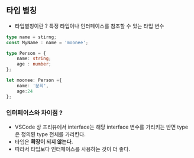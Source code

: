 ## 타입 별칭

- 타입별칭이란 ? 특정 타입이나 인터페이스를 참조할 수 있는 타입 변수

```typescript
type name = stirng;
const MyName : name = 'moonee';

type Person = {
    name: string;
    age : number;
};

let moonee: Person ={
    name: '문희',
    age:24
};

```



### 인터페이스와 차이점 ?

- VSCode 상 프리뷰에서 interface는 해당 interface 변수를 가리키는 반면 type은 정의된 type 전체를 가리킨다.
- 타입은 **확장이 되지 않는다.**
- 따라서 타입보다 인터페이스를 사용하는 것이 더 좋다. 